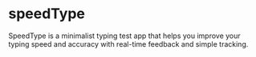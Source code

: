 # speedType
SpeedType is a minimalist typing test app that helps you improve your typing speed and accuracy with real-time feedback and simple tracking.
